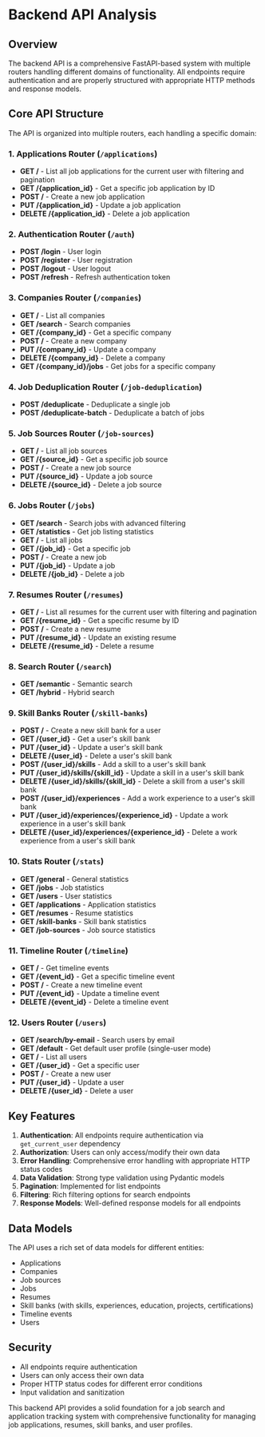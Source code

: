 # Backend API Analysis

## Overview
The backend API is a comprehensive FastAPI-based system with multiple routers handling different domains of functionality. All endpoints require authentication and are properly structured with appropriate HTTP methods and response models.

## Core API Structure
The API is organized into multiple routers, each handling a specific domain:

### 1. Applications Router (`/applications`)
- **GET /** - List all job applications for the current user with filtering and pagination
- **GET /{application_id}** - Get a specific job application by ID
- **POST /** - Create a new job application
- **PUT /{application_id}** - Update a job application
- **DELETE /{application_id}** - Delete a job application

### 2. Authentication Router (`/auth`)
- **POST /login** - User login
- **POST /register** - User registration
- **POST /logout** - User logout
- **POST /refresh** - Refresh authentication token

### 3. Companies Router (`/companies`)
- **GET /** - List all companies
- **GET /search** - Search companies
- **GET /{company_id}** - Get a specific company
- **POST /** - Create a new company
- **PUT /{company_id}** - Update a company
- **DELETE /{company_id}** - Delete a company
- **GET /{company_id}/jobs** - Get jobs for a specific company

### 4. Job Deduplication Router (`/job-deduplication`)
- **POST /deduplicate** - Deduplicate a single job
- **POST /deduplicate-batch** - Deduplicate a batch of jobs

### 5. Job Sources Router (`/job-sources`)
- **GET /** - List all job sources
- **GET /{source_id}** - Get a specific job source
- **POST /** - Create a new job source
- **PUT /{source_id}** - Update a job source
- **DELETE /{source_id}** - Delete a job source

### 6. Jobs Router (`/jobs`)
- **GET /search** - Search jobs with advanced filtering
- **GET /statistics** - Get job listing statistics
- **GET /** - List all jobs
- **GET /{job_id}** - Get a specific job
- **POST /** - Create a new job
- **PUT /{job_id}** - Update a job
- **DELETE /{job_id}** - Delete a job

### 7. Resumes Router (`/resumes`)
- **GET /** - List all resumes for the current user with filtering and pagination
- **GET /{resume_id}** - Get a specific resume by ID
- **POST /** - Create a new resume
- **PUT /{resume_id}** - Update an existing resume
- **DELETE /{resume_id}** - Delete a resume

### 8. Search Router (`/search`)
- **GET /semantic** - Semantic search
- **GET /hybrid** - Hybrid search

### 9. Skill Banks Router (`/skill-banks`)
- **POST /** - Create a new skill bank for a user
- **GET /{user_id}** - Get a user's skill bank
- **PUT /{user_id}** - Update a user's skill bank
- **DELETE /{user_id}** - Delete a user's skill bank
- **POST /{user_id}/skills** - Add a skill to a user's skill bank
- **PUT /{user_id}/skills/{skill_id}** - Update a skill in a user's skill bank
- **DELETE /{user_id}/skills/{skill_id}** - Delete a skill from a user's skill bank
- **POST /{user_id}/experiences** - Add a work experience to a user's skill bank
- **PUT /{user_id}/experiences/{experience_id}** - Update a work experience in a user's skill bank
- **DELETE /{user_id}/experiences/{experience_id}** - Delete a work experience from a user's skill bank

### 10. Stats Router (`/stats`)
- **GET /general** - General statistics
- **GET /jobs** - Job statistics
- **GET /users** - User statistics
- **GET /applications** - Application statistics
- **GET /resumes** - Resume statistics
- **GET /skill-banks** - Skill bank statistics
- **GET /job-sources** - Job source statistics

### 11. Timeline Router (`/timeline`)
- **GET /** - Get timeline events
- **GET /{event_id}** - Get a specific timeline event
- **POST /** - Create a new timeline event
- **PUT /{event_id}** - Update a timeline event
- **DELETE /{event_id}** - Delete a timeline event

### 12. Users Router (`/users`)
- **GET /search/by-email** - Search users by email
- **GET /default** - Get default user profile (single-user mode)
- **GET /** - List all users
- **GET /{user_id}** - Get a specific user
- **POST /** - Create a new user
- **PUT /{user_id}** - Update a user
- **DELETE /{user_id}** - Delete a user

## Key Features
1. **Authentication**: All endpoints require authentication via `get_current_user` dependency
2. **Authorization**: Users can only access/modify their own data
3. **Error Handling**: Comprehensive error handling with appropriate HTTP status codes
4. **Data Validation**: Strong type validation using Pydantic models
5. **Pagination**: Implemented for list endpoints
6. **Filtering**: Rich filtering options for search endpoints
7. **Response Models**: Well-defined response models for all endpoints

## Data Models
The API uses a rich set of data models for different entities:
- Applications
- Companies
- Job sources
- Jobs
- Resumes
- Skill banks (with skills, experiences, education, projects, certifications)
- Timeline events
- Users

## Security
- All endpoints require authentication
- Users can only access their own data
- Proper HTTP status codes for different error conditions
- Input validation and sanitization

This backend API provides a solid foundation for a job search and application tracking system with comprehensive functionality for managing job applications, resumes, skill banks, and user profiles.